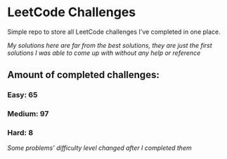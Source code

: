 
# LeetCode Challenges

Simple repo to store all LeetCode challenges I've completed in one place.

<i>My solutions here are far from the best solutions, they are just the first solutions I was able to come up with without any help or reference</i>

## Amount of completed challenges:

### Easy: 65

### Medium: 97

### Hard: 8

<i>Some problems' difficulty level changed after I completed them</i>
